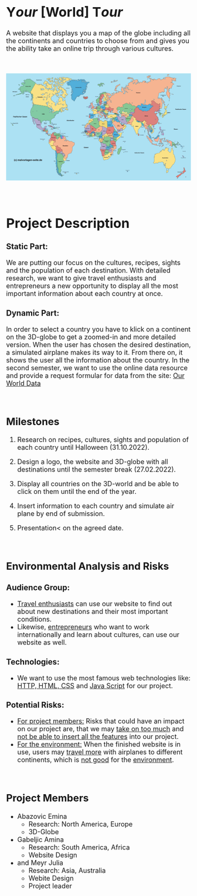 <font size="4">

# Y*our* [World] T*our*

A website that displays you a map of the globe including all the continents and countries to choose from and gives you the ability take an online trip through various cultures.

<br/>

![Weltkarte](images/Weltkarte.jpg)

<br/>

# **Project Description**

### Static Part:

We are putting our focus on the cultures, recipes, sights and the population of each destination. With detailed research, we want to give travel enthusiasts and entrepreneurs a new opportunity to display all the most important information about each country at once.

### Dynamic Part:

In order to select a country you have to klick on a continent on the 3D-globe to get a zoomed-in and more detailed version. When the user has chosen the desired destination, a simulated airplane makes its way to it. From there on, it shows the user all the information about the country.
In the second semester, we want to use the online data resource and provide a request formular for data from the site: [Our World Data](https://ourworldindata.org/)

<br/>

## **Milestones**

1. Research on recipes, cultures, sights and population of each country until Halloween (31.10.2022).

2. Design a logo, the website and 3D-globe with all destinations until the semester break (27.02.2022).

3. Display all countries on the 3D-world and be able to click on them until the end of the year.

4. Insert information to each country and simulate air plane by end of submission.

5. Presentation< on the agreed date.

<br/>


## **Environmental Analysis and Risks**

### Audience Group:
* <u>Travel enthusiasts</u> can use our website to find out about new destinations and their most important conditions. 
* Likewise, <u>entrepreneurs</u> who want to work internationally and learn about cultures, can use our website as well.

### Technologies:
* We want to use the most famous web technologies like: <u>HTTP, HTML, CSS</u> and <u>Java Script</u> for our project.

### Potential Risks:
* <u>For project members:</u> Risks that could have an impact on our project are, that we may <u>take on too much</u> and <u>not be able to insert all the features</u> into our project.
* <u>For the environment:</u> When the finished website is in use, users may <u>travel more</u> with airplanes to different continents, which is <u>not good</u> for the <u>environment</u>.

<br/>

## **Project Members**

* Abazovic Emina
  * Research: North America, Europe
  * 3D-Globe 
* Gabeljic Amina 
  * Research: South America, Africa
  * Website Design
* and Meyr Julia
  * Research: Asia, Australia 
  * Webite Design
  * Project leader